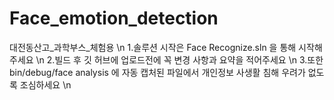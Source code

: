 ﻿# Face_emotion_detection
대전동산고_과학부스_체험용 \n
1.솔루션 시작은 Face Recognize.sln 을 통해 시작해주세요 \n
2.빌드 후 깃 허브에 업로드전에 꼭 변경 사항과 요약을 적어주세요 \n
3.또한 bin/debug/face analysis 에 자동 캡처된 파일에서 개인정보 사생활 침해 우려가 없도록 조심하세요 \n


